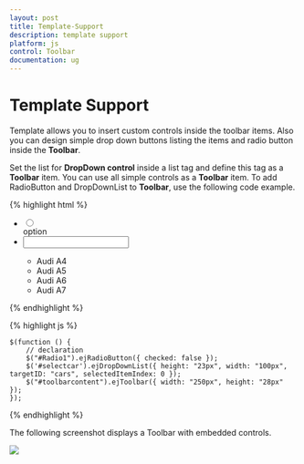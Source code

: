 ```yaml
---
layout: post
title: Template-Support
description: template support
platform: js
control: Toolbar
documentation: ug
---
```


# Template Support

Template allows you to insert custom controls inside the toolbar items. Also you can design simple drop down buttons listing the items and radio button inside the **Toolbar**.

Set the list for **DropDown control** inside a list tag and define this tag as a **Toolbar** item. You can use all simple controls as a **Toolbar** item. To add RadioButton and DropDownList to **Toolbar**, use the following code example.

{% highlight html %}

<div id="toolbarcontent">
   <ul>
      <li>
         <div>
            <input type="radio" name="small" id="Radio1" />
         </div>
         option
      </li>
      <li id="Dropdown" title="Dropdown Control">
         <input id="selectcar" type="text" />
         <div id="cars">
            <ul>
               <li>Audi A4</li>
               <li>Audi A5</li>
               <li>Audi A6</li>
               <li>Audi A7</li>
            </ul>
         </div>
      </li>
   </ul>
</div>

{% endhighlight %}

{% highlight js %}

    $(function () {
        // declaration
        $("#Radio1").ejRadioButton({ checked: false });
        $('#selectcar').ejDropDownList({ height: "23px", width: "100px", targetID: "cars", selectedItemIndex: 0 });
        $("#toolbarcontent").ejToolbar({ width: "250px", height: "28px" });
    });


{% endhighlight %}


The following screenshot displays a Toolbar with embedded controls.

![]("/js/Toolbar/Template-Support_images/Template-Support_img1.png")
